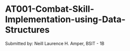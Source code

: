 # AT001-Combat-Skill-Implementation-using-Data-Structures
Submitted by: Neill Laurence H. Amper, BSIT - 1B
